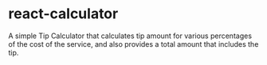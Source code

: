 # react-calculator
A simple Tip Calculator that calculates tip amount for various percentages of the cost of the service, and also provides a total amount that includes the tip.

